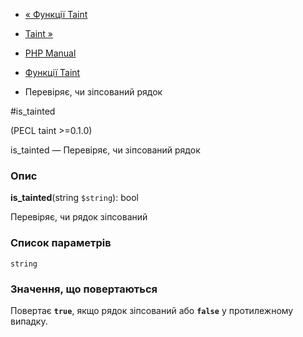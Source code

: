 - [« Функції Taint](ref.taint.md)
- [Taint »](function.taint.md)

- [PHP Manual](index.md)
- [Функції Taint](ref.taint.md)
- Перевіряє, чи зіпсований рядок

#is_tainted

(PECL taint \>=0.1.0)

is_tainted — Перевіряє, чи зіпсований рядок

### Опис

**is_tainted**(string `$string`): bool

Перевіряє, чи рядок зіпсований

### Список параметрів

`string`

### Значення, що повертаються

Повертає **`true`**, якщо рядок зіпсований або **`false`** у протилежному
випадку.
